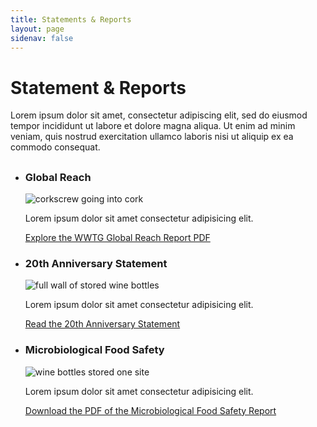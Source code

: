 ```yaml
---
title: Statements & Reports
layout: page
sidenav: false
---
```

# Statement & Reports
<p>Lorem ipsum dolor sit amet, consectetur adipiscing elit, sed do eiusmod tempor incididunt ut labore et dolore magna aliqua. Ut enim ad minim veniam, quis nostrud exercitation ullamco laboris nisi ut aliquip ex ea commodo consequat. </p>

<h2 class="site-preview-heading"></h2>
<ul class="usa-card-group">
  <li class="usa-card usa-card--flag desktop:grid-col-6">
    <div class="usa-card__container">
      <div class="usa-card__header">
        <h3 class="usa-card__heading">Global Reach</h3>
      </div>
      <div class="usa-card__media usa-card__media--inset">
        <div class="usa-card__img">
          <img src="{{site.baseurl}}/assets/uploads/field.jpg"
            alt="corkscrew going into cork"
          />
        </div>
      </div>
      <div class="usa-card__body">
        <p>Lorem ipsum dolor sit amet consectetur adipisicing elit.</p>
      </div>
      <div class="usa-card__footer">
        <a class="usa-button" href="{{site.baseurl}}/assets/uploads/2021-presentation.pdf">Explore the WWTG Global Reach Report PDF</a>
      </div>
    </div>
  </li>
  <li class="usa-card usa-card--flag desktop:grid-col-6">
    <div class="usa-card__container">
      <div class="usa-card__header">
        <h3 class="usa-card__heading">20th Anniversary Statement</h3>
      </div>
      <div class="usa-card__media usa-card__media--inset">
        <div class="usa-card__img">
          <img
            src="{{site.baseurl}}/assets/uploads/20-hero.jpg"
            alt="full wall of stored wine bottles"
          />
        </div>
      </div>
      <div class="usa-card__body">
        <p>Lorem ipsum dolor sit amet consectetur adipisicing elit.</p>
      </div>
      <div class="usa-card__footer">
       <a class="usa-button" href="{{site.baseurl}}/twenty-yr-statement/">Read the 20th Anniversary Statement</a>
      </div>
    </div>
  </li>
</ul>

<h3 class="site-preview-heading"></h3>
<ul class="usa-card-group">
  <li class="usa-card usa-card--flag desktop:grid-col-6">
    <div class="usa-card__container">
      <div class="usa-card__header">
        <h3 class="usa-card__heading">Microbiological Food Safety</h3>
      </div>
     <div class="usa-card__media usa-card__media--inset">
        <div class="usa-card__img">
          <img src="{{site.baseurl}}/assets/uploads/wine-bottles.jpg"
            alt="wine bottles stored one site"
          />
        </div>
      </div>
      <div class="usa-card__body">
        <p>Lorem ipsum dolor sit amet consectetur adipisicing elit.</p>
      </div>
      <div class="usa-card__footer">
        <a class="usa-button" href="{{site.baseurl}}/assets/uploads/microbiological-food-safety.pdf">Download the PDF of the Microbiological Food Safety Report</a>
      </div>
    </div>
  </li>

</ul>


